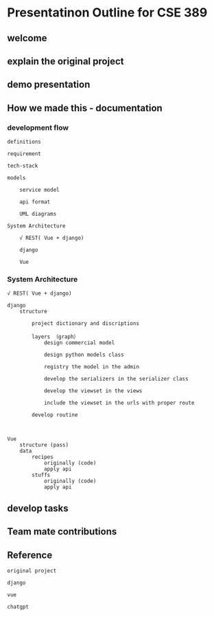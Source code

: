 # Presentatinon Outline for CSE 389

## welcome

## explain the original project

## demo presentation


## How we made this - documentation

### development flow

    definitions

    requirement

    tech-stack

    models

        service model

        api format

        UML diagrams

    System Architecture

        √ REST( Vue + django)
        
        django  

        Vue

### System Architecture

    √ REST( Vue + django)
    
    django
        structure

            project dictionary and discriptions

            layers （graph）
                design commercial model

                design python models class

                registry the model in the admin

                develop the serializers in the serializer class

                develop the viewset in the views

                include the viewset in the urls with proper route

            develop routine
            
            

    Vue
        structure (pass)
        data
            recipes
                originally (code)
                apply api 
            stuffs
                originally (code)
                apply api

## develop tasks

## Team mate contributions

## Reference

    original project

    django

    vue

    chatgpt
            

